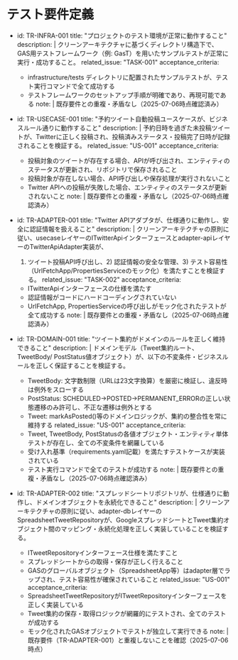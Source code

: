# テスト要件定義

- id: TR-INFRA-001
  title: "プロジェクトのテスト環境が正常に動作すること"
  description: |
    クリーンアーキテクチャに基づくディレクトリ構造下で、GAS用テストフレームワーク（例: GasT）を用いたサンプルテストが正常に実行・成功すること。
  related_issue: "TASK-001"
  acceptance_criteria:
    - infrastructure/tests ディレクトリに配置されたサンプルテストが、テスト実行コマンドで全て成功する
    - テストフレームワークのセットアップ手順が明確であり、再現可能である
  note: |
    既存要件との重複・矛盾なし（2025-07-06時点確認済み）

- id: TR-USECASE-001
  title: "予約ツイート自動投稿ユースケースが、ビジネスルール通りに動作すること"
  description: |
    予約日時を過ぎた未投稿ツイートが、Twitterに正しく投稿され、投稿済みステータス・投稿完了日時が記録されることを検証する。
  related_issue: "US-001"
  acceptance_criteria:
    - 投稿対象のツイートが存在する場合、APIが呼び出され、エンティティのステータスが更新され、リポジトリで保存されること
    - 投稿対象が存在しない場合、API呼び出しや保存処理が実行されないこと
    - Twitter APIへの投稿が失敗した場合、エンティティのステータスが更新されないこと
  note: |
    既存要件との重複・矛盾なし（2025-07-06時点確認済み）

- id: TR-ADAPTER-001
  title: "Twitter APIアダプタが、仕様通りに動作し、安全に認証情報を扱えること"
  description: |
    クリーンアーキテクチャの原則に従い、usecaseレイヤーのITwitterApiインターフェースとadapter-apiレイヤーのTwitterApiAdapter実装が、
    1) ツイート投稿API呼び出し、2) 認証情報の安全な管理、3) テスト容易性（UrlFetchApp/PropertiesServiceのモック化）を満たすことを検証する。
  related_issue: "TASK-002"
  acceptance_criteria:
    - ITwitterApiインターフェースの仕様を満たす
    - 認証情報がコードにハードコーディングされていない
    - UrlFetchApp, PropertiesServiceの呼び出しがモック化されたテストが全て成功する
  note: |
    既存要件との重複・矛盾なし（2025-07-06時点確認済み）

- id: TR-DOMAIN-001
  title: "ツイート集約がドメインのルールを正しく維持できること"
  description: |
    ドメインモデル（Tweet集約ルート、TweetBody/ PostStatus値オブジェクト）が、以下の不変条件・ビジネスルールを正しく保証することを検証する。
    - TweetBody: 文字数制限（URLは23文字換算）を厳密に検証し、違反時は例外をスローする
    - PostStatus: SCHEDULED→POSTED→PERMANENT_ERRORの正しい状態遷移のみ許可し、不正な遷移は例外とする
    - Tweet: markAsPosted()等のドメインロジックが、集約の整合性を常に維持する
  related_issue: "US-001"
  acceptance_criteria:
    - Tweet, TweetBody, PostStatusの各値オブジェクト・エンティティ単体テストが存在し、全ての不変条件を網羅している
    - 受け入れ基準（requirements.yaml記載）を満たすテストケースが実装されている
    - テスト実行コマンドで全てのテストが成功する
  note: |
    既存要件との重複・矛盾なし（2025-07-06時点確認済み）

- id: TR-ADAPTER-002
  title: "スプレッドシートリポジトリが、仕様通りに動作し、ドメインオブジェクトを永続化できること"
  description: |
    クリーンアーキテクチャの原則に従い、adapter-dbレイヤーのSpreadsheetTweetRepositoryが、GoogleスプレッドシートとTweet集約オブジェクト間のマッピング・永続化処理を正しく実装していることを検証する。
    - ITweetRepositoryインターフェース仕様を満たすこと
    - スプレッドシートからの取得・保存が正しく行えること
    - GASのグローバルオブジェクト（SpreadsheetApp等）はadapter層でラップされ、テスト容易性が確保されていること
  related_issue: "US-001"
  acceptance_criteria:
    - SpreadsheetTweetRepositoryがITweetRepositoryインターフェースを正しく実装している
    - Tweet集約の保存・取得ロジックが網羅的にテストされ、全てのテストが成功する
    - モック化されたGASオブジェクトでテストが独立して実行できる
  note: |
    既存要件（TR-ADAPTER-001）と重複しないことを確認（2025-07-06時点）
